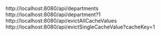 http://localhost:8080/api/departments  
http://localhost:8080/api/department?1
http://localhost:8080/api/evictAllCacheValues
http://localhost:8080/api/evictSingleCacheValue?cacheKey=1
